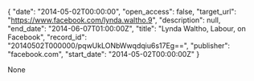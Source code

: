 {
  "date": "2014-05-02T00:00:00", 
  "open_access": false, 
  "target_url": "https://www.facebook.com/lynda.waltho.9", 
  "description": null, 
  "end_date": "2014-06-07T01:00:00Z", 
  "title": "Lynda Waltho, Labour, on Facebook", 
  "record_id": "20140502T000000/pqwUkLONbWwqdqiu6s17Eg==", 
  "publisher": "facebook.com", 
  "start_date": "2014-05-02T00:00:00Z"
}

None